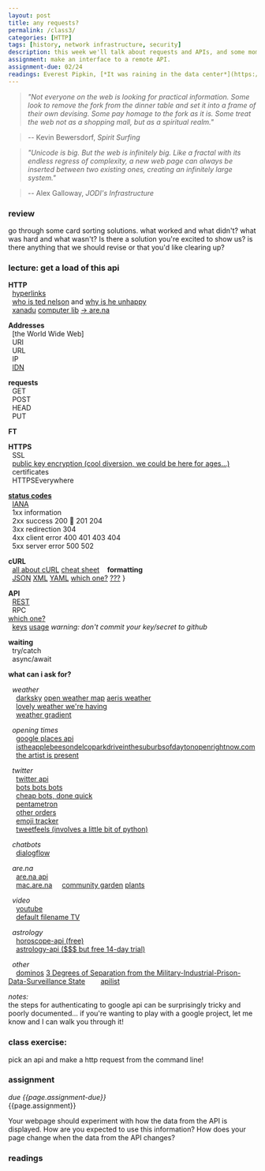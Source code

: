 ```yaml
---  
layout: post  
title: any requests?  
permalink: /class3/  
categories: [HTTP]
tags: [history, network infrastructure, security]
description: this week we'll talk about requests and APIs, and some moments in internet history. We'll learn to use some command line tools, and talk about some interesting uses of data.
assignment: make an interface to a remote API.
assignment-due: 02/24
readings: Everest Pipkin, [*It was raining in the data center*](https://medium.com/s/story/it-was-raining-in-the-data-center-9e1525c37cc3)<br>Julian Oliver, [*Stealth Infrastructure*](https://rhizome.org/editorial/2014/may/20/stealth-infrastructure/)
---  
```


>*"Not everyone on the web is looking for practical information. Some look to remove the fork from the dinner table and set it into a frame of their own devising. Some pay homage to the fork as it is. Some treat the web not as a shopping mall, but as a spiritual realm."*  

>-- Kevin Bewersdorf, *Spirit Surfing*  

>*"Unicode is big. But the web is infinitely big. Like a fractal with its endless regress of complexity, a new web page can always be inserted between two existing ones, creating an infinitely large system."*

>-- Alex Galloway, *JODI's Infrastructure*

<!--more-->

### review  
go through some card sorting solutions. what worked and what didn't? what was hard and what wasn't? Is there a solution you're excited to show us? is there anything that we should revise or that you'd like clearing up?  
  
### lecture: get a load of this api  
  
**HTTP**  
  [hyperlinks](https://en.wikipedia.org/wiki/Hyperlink)  
  [who is ted nelson](http://www.hyperland.com/Tedpage-D285) and [why is he unhappy](https://web.archive.org/web/20071009230444/http://www.disenchanted.com/dis/technology/xanadu.html)  
  [xanadu](http://xanadu.com/xUniverse-D6) [computer lib](http://worrydream.com/refs/Nelson-ComputerLibDreamMachines1975.pdf) [-> are.na](https://walkerart.org/magazine/counter-currents-are-na-on-ted-nelsons-computer-libdream-machines)  
  
**Addresses**  
  [the World Wide Web]  
  URI  
  URL  
  IP  
  [IDN](http://idn.jodi.org)  

**requests**  
  GET  
  POST  
  HEAD  
  PUT  
  
**FT**  
  
**HTTPS**  
  SSL  
  [public key encryption (cool diversion, we could be here for ages...)](https://en.wikipedia.org/wiki/Public-key_cryptography)  
  certificates  
  HTTPSEverywhere  
  
[**status codes**](https://en.wikipedia.org/wiki/List_of_HTTP_status_codes)  
  [IANA](https://en.wikipedia.org/wiki/Internet_Assigned_Numbers_Authority)  
  1xx information  
  2xx success 200 🎉 201 204  
  3xx redirection  304  
  4xx client error  400 401 403 404  
  5xx server error  500 502  
  
**cURL**  
  [all about cURL](https://bagder.gitbook.io/everything-curl/cmdline) [cheat sheet](https://devhints.io/curl)
  
**formatting**  
  [JSON](https://www.json.org/json-en.html) [XML](https://en.wikipedia.org/wiki/XML) [YAML](https://yaml.org) [which one?](https://stackoverflow.com/questions/3951047/xml-vs-yaml-vs-json) [???](https://stackoverflow.com/questions/1726802/what-is-the-difference-between-yaml-and-json)
}
  
**API**  
  [REST](https://en.wikipedia.org/wiki/Representational_state_transfer)  
  RPC  
  [which one?](https://www.smashingmagazine.com/2016/09/understanding-rest-and-rpc-for-http-apis/)  
  [keys](https://stackoverflow.com/questions/1453073/what-is-an-api-key) [usage](https://cloud.google.com/endpoints/docs/openapi/when-why-api-key) *warning: don't commit your key/secret to github*

**waiting**  
  try/catch  
  async/await  
  
**what can i ask for?**  


  *weather*  
    [darksky](https://darksky.net/dev/docs) [open weather map](https://openweathermap.org/api) [aeris weather](https://www.aerisweather.com)  
    [lovely weather we're having](https://glander.itch.io/lovely-weather-were-having)  
    [weather gradient](http://weathergradient.com)

  *opening times*  
    [google places api](https://developers.google.com/places/web-service/intro)  
    [istheapplebeesondelcoparkdriveinthesuburbsofdaytonopenrightnow.com](http://istheapplebeesondelcoparkdrinthesuburbsofdaytonopenrightnow.com)  
    [the artist is present](http://www.pippinbarr.com/games/theartistispresent/TheArtistIsPresent.html)  

  *twitter*  
    [twitter api](https://developer.twitter.com)  
    [bots bots bots](https://botwiki.org/bots/twitterbots/)  
    [cheap bots, done quick](http://cheapbotsdonequick.com)  
    [pentametron](https://twitter.com/pentametron)  
    [other orders](https://lav.io/projects/other-orders/)  
    [emoji tracker](http://emojitracker.com)  
    [tweetfeels (involves a little bit of python)](https://github.com/uclatommy/tweetfeels)  

  *chatbots*  
    [dialogflow](https://dialogflow.com/docs/reference/agent/)  

  *are.na*  
    [are.na api](https://dev.are.na/documentation)  
    [mac.are.na](https://mac.are.na)
    [community garden](https://garden-for-the-book.are.na) [plants](https://www.are.na/are-na-review/community-garden-s9wioauhmh4)

  *video*    
    [youtube](https://developers.google.com/youtube/v3/)  
    [default filename TV](http://defaultfile.name)  

  *astrology*  
    [horoscope-api (free)](https://github.com/sumitgohil/horoscope-api)  
    [astrology-api ($$$ but free 14-day trial)](https://www.astrologyapi.com)

  *other*  
    [dominos](https://www.npmjs.com/package/dominos) [3 Degrees of Separation from the Military-Industrial-Prison-Data-Surveillance State](http://linkedd.s3.amazonaws.com/index.html)   
    [apilist](https://apilist.fun)
  
*notes:*   
the steps for authenticating to google api can be surprisingly tricky and poorly documented... if you're wanting to play with a google project, let me know and I can walk you through it!  
  
### class exercise:  
pick an api and make a http request from the command line!  

### assignment  
*due {{page.assignment-due}}*<br>
{{page.assignment}}

Your webpage should experiment with how the data from the API is displayed. How are you expected to use this information? How does your page change when the data from the API changes?

### readings  

